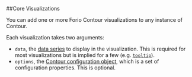 ##Core Visualizations

You can add one or more Forio Contour visualizations to any instance of Contour.

Each visualization takes two arguments:

* `data`, the [data series](#supported_data_formats) to display in the visualization. This is required for most visualizations but is implied for a few (e.g. [`tooltip`](#tooltip)).
* `options`, the [Contour configuration object](#config_config), which is a set of configuration properties. This is optional.



